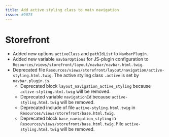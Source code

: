 ```yaml
---
title: Add active styling class to main navigation
issue: #9075
---
```

# Storefront
* Added new options `activeClass` and `pathIdList` to `NavbarPlugin`.
* Added new variable `navbarOptions` for JS-plugin configuration to `Resources/views/storefront/layout/navbar/navbar.html.twig`. 
* Deprecated file `Resources/views/storefront/layout/navigation/active-styling.html.twig`. The active styling class `.active` is set by `navbar.plugin.js`.
    * Deprecated block `layout_navigation_active_styling` because `active-styling.html.twig` will be removed.
    * Deprecated variable `navigationId` because `active-styling.html.twig` will be removed.
    * Deprecated include of file `active-styling.html.twig` in `Resources/views/storefront/base.html.twig`.
    * Deprecated block `base_navigation_styling` in `Resources/views/storefront/base.html.twig`. File `active-styling.html.twig` will be removed.
